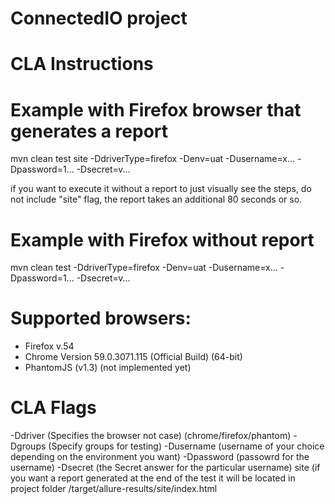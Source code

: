 # ConnectedIO project

# CLA Instructions

# Example with Firefox browser that generates a report
mvn clean test site -DdriverType=firefox -Denv=uat -Dusername=x... -Dpassword=1... -Dsecret=v...

if you want to execute it without a report to just visually see the steps, do not include "site" flag, the report takes an additional 80 seconds or so.

# Example with Firefox without report
mvn clean test -DdriverType=firefox -Denv=uat -Dusername=x... -Dpassword=1... -Dsecret=v...

# Supported browsers:
- Firefox v.54
- Chrome Version 59.0.3071.115 (Official Build) (64-bit)
- PhantomJS (v1.3) (not implemented yet)

# CLA Flags
-Ddriver (Specifies the browser not case) (chrome/firefox/phantom)
-Dgroups (Specify groups for testing)
-Dusername (username of your choice depending on the environment you want)
-Dpassword (passowrd for the username)
-Dsecret (the Secret answer for the particular username)
site (if you want a report generated at the end of the test it will be located in project folder
/target/allure-results/site/index.html
